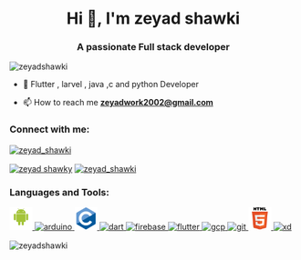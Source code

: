 <h1 align="center">Hi 👋, I'm zeyad shawki</h1>
<h3 align="center">A passionate Full stack developer</h3>

<p align="left"> <img src="https://komarev.com/ghpvc/?username=zeyadshawki&label=Profile%20views&color=0e75b6&style=flat" alt="zeyadshawki" /> </p>

- 🔭   Flutter , larvel , java ,c and python Developer


- 📫 How to reach me **zeyadwork2002@gmail.com**

<h3 align="left">Connect with me:</h3>
<p align="left">

<a href="https://www.linkedin.com/in/zeyad-shawki-907331277/" target="blank"><img align="center" src="https://banner2.cleanpng.com/20180518/yk/kisspng-computer-icons-linkedin-5aff0283a31f04.0344839015266617636682.jpg" alt="zeyad_shawki" height="30" width="40" /></a>
  
<a href="https://fb.com/zeyad shawky" target="blank"><img align="center" src="https://raw.githubusercontent.com/rahuldkjain/github-profile-readme-generator/master/src/images/icons/Social/facebook.svg" alt="zeyad shawky" height="30" width="40" /></a>
<a href="https://instagram.com/zeyad_shawki" target="blank"><img align="center" src="https://raw.githubusercontent.com/rahuldkjain/github-profile-readme-generator/master/src/images/icons/Social/instagram.svg" alt="zeyad_shawki" height="30" width="40" /></a>
</p>

<h3 align="left">Languages and Tools:</h3>
<p align="left"> <a href="https://developer.android.com" target="_blank" rel="noreferrer"> <img src="https://raw.githubusercontent.com/devicons/devicon/master/icons/android/android-original-wordmark.svg" alt="android" width="40" height="40"/> </a> <a href="https://www.arduino.cc/" target="_blank" rel="noreferrer"> <img src="https://cdn.worldvectorlogo.com/logos/arduino-1.svg" alt="arduino" width="40" height="40"/> </a> <a href="https://www.cprogramming.com/" target="_blank" rel="noreferrer"> <img src="https://raw.githubusercontent.com/devicons/devicon/master/icons/c/c-original.svg" alt="c" width="40" height="40"/> </a> <a href="https://dart.dev" target="_blank" rel="noreferrer"> <img src="https://www.vectorlogo.zone/logos/dartlang/dartlang-icon.svg" alt="dart" width="40" height="40"/> </a> <a href="https://firebase.google.com/" target="_blank" rel="noreferrer"> <img src="https://www.vectorlogo.zone/logos/firebase/firebase-icon.svg" alt="firebase" width="40" height="40"/> </a> <a href="https://flutter.dev" target="_blank" rel="noreferrer"> <img src="https://www.vectorlogo.zone/logos/flutterio/flutterio-icon.svg" alt="flutter" width="40" height="40"/> </a> <a href="https://cloud.google.com" target="_blank" rel="noreferrer"> <img src="https://www.vectorlogo.zone/logos/google_cloud/google_cloud-icon.svg" alt="gcp" width="40" height="40"/> </a> <a href="https://git-scm.com/" target="_blank" rel="noreferrer"> <img src="https://www.vectorlogo.zone/logos/git-scm/git-scm-icon.svg" alt="git" width="40" height="40"/> </a> <a href="https://www.w3.org/html/" target="_blank" rel="noreferrer"> <img src="https://raw.githubusercontent.com/devicons/devicon/master/icons/html5/html5-original-wordmark.svg" alt="html5" width="40" height="40"/> </a> <a href="https://www.adobe.com/products/xd.html" target="_blank" rel="noreferrer"> <img src="https://cdn.worldvectorlogo.com/logos/adobe-xd.svg" alt="xd" width="40" height="40"/> </a> </p>

<p><img align="center" src="https://github-readme-stats.vercel.app/api/top-langs?username=zeyadshawki&show_icons=true&locale=en&layout=compact" alt="zeyadshawki" /></p>

